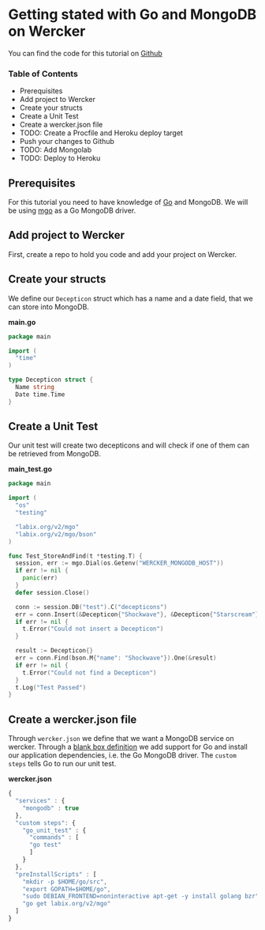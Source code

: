 # Getting stated with Go and MongoDB on Wercker
You can find the code for this tutorial on [Github](https://github.com/mies/wercker-golang-mongo)

### Table of Contents
* Prerequisites
* Add project to Wercker
* Create your structs
* Create a Unit Test
* Create a wercker.json file
* TODO: Create a Procfile and Heroku deploy target
* Push your changes to Github
* TODO: Add Mongolab
* TODO: Deploy to Heroku

## Prerequisites
For this tutorial you need to have knowledge of [Go](http://golang.org) and MongoDB.
We will be using [mgo](http://labix.org/mgo) as a Go MongoDB driver.

## Add project to Wercker
First, create a repo to hold you code and add your project on Wercker.

## Create your structs

We define our `Decepticon` struct which has a name and a date field, that we can store into MongoDB.

**main.go**
```go
package main

import (
  "time"
)

type Decepticon struct {
  Name string
  Date time.Time
}
```

## Create a Unit Test

Our unit test will create two decepticons and will check if one of them can be retrieved from MongoDB.

**main_test.go**

```go
package main

import (
  "os"
  "testing"

  "labix.org/v2/mgo"
  "labix.org/v2/mgo/bson"
)

func Test_StoreAndFind(t *testing.T) {
  session, err := mgo.Dial(os.Getenv("WERCKER_MONGODB_HOST"))
  if err != nil {
    panic(err)
  }
  defer session.Close()

  conn := session.DB("test").C("decepticons")
  err = conn.Insert(&Decepticon{"Shockwave"}, &Decepticon{"Starscream"})
  if err != nil {
    t.Error("Could not insert a Decepticon")
  }

  result := Decepticon{}
  err = conn.Find(bson.M{"name": "Shockwave"}).One(&result)
  if err != nil {
    t.Error("Could not find a Decepticon")
  }
  t.Log("Test Passed")
}

```

## Create a wercker.json file

Through `wercker.json` we define that we want a MongoDB service on wercker. Through a [blank box definition](/articles/blank-box/) we add support for Go and install our application dependencies, i.e. the Go MongoDB driver. The `custom steps` tells Go to run our unit test.

**wercker.json**

```javascript
{
  "services" : {
    "mongodb" : true
  },
  "custom steps": {
    "go_unit_test" : {
      "commands" : [
      "go test"
      ]
    }
  },
  "preInstallScripts" : [
    "mkdir -p $HOME/go/src",
    "export GOPATH=$HOME/go",
    "sudo DEBIAN_FRONTEND=noninteractive apt-get -y install golang bzr",
    "go get labix.org/v2/mgo"
  ]
}
```
